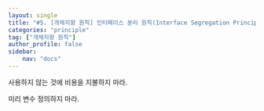 ```yaml
---
layout: single
title: "#5. [개체지향 원칙] 인터페이스 분리 원칙(Interface Segregation Principle)"
categories: "principle"
tag: ["개체지향 원칙"]
author_profile: false
sidebar: 
    nav: "docs"
---
```



사용하지 않는 것에 비용을 지불하지 마라.


미리 변수 정의하지 마라.
